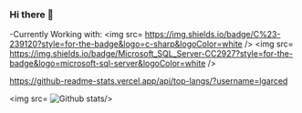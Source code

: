 ### Hi there 👋

<!--
**lgarced/lgarced** is a ✨ _special_ ✨ repository because its `README.md` (this file) appears on your GitHub profile.

Here are some ideas to get you started:

- 🔭 I’m currently working on ...
- 🌱 I’m currently learning ...
- 👯 I’m looking to collaborate on ...
- 🤔 I’m looking for help with ...
- 💬 Ask me about ...
- 📫 How to reach me: ...
- 😄 Pronouns: ...
- ⚡ Fun fact: ...
-->


-Currently Working with:
<img src= https://img.shields.io/badge/C%23-239120?style=for-the-badge&logo=c-sharp&logoColor=white />  <img src= https://img.shields.io/badge/Microsoft_SQL_Server-CC2927?style=for-the-badge&logo=microsoft-sql-server&logoColor=white />


https://github-readme-stats.vercel.app/api/top-langs/?username=lgarced



<img src= ![Github stats](https://github-readme-stats.vercel.app/api?username=lgarced)/>



